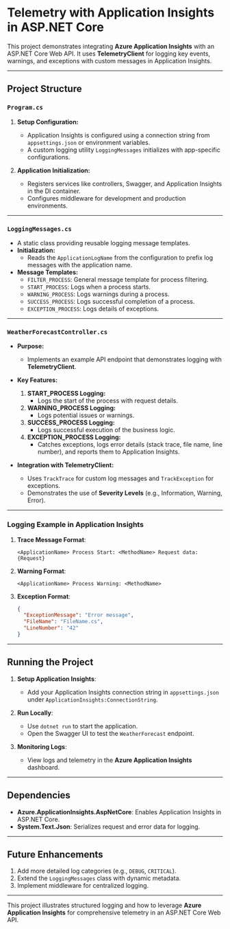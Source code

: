 # Telemetry with Application Insights in ASP.NET Core

This project demonstrates integrating **Azure Application Insights** with an ASP.NET Core Web API. It uses **TelemetryClient** for logging key events, warnings, and exceptions with custom messages in Application Insights.

---

## Project Structure

### `Program.cs`
1. **Setup Configuration:**
   - Application Insights is configured using a connection string from `appsettings.json` or environment variables.
   - A custom logging utility `LoggingMessages` initializes with app-specific configurations.

2. **Application Initialization:**
   - Registers services like controllers, Swagger, and Application Insights in the DI container.
   - Configures middleware for development and production environments.

---

### `LoggingMessages.cs`
- A static class providing reusable logging message templates.
- **Initialization:**
  - Reads the `ApplicationLogName` from the configuration to prefix log messages with the application name.
- **Message Templates:**
  - `FILTER_PROCESS`: General message template for process filtering.
  - `START_PROCESS`: Logs when a process starts.
  - `WARNING_PROCESS`: Logs warnings during a process.
  - `SUCCESS_PROCESS`: Logs successful completion of a process.
  - `EXCEPTION_PROCESS`: Logs details of exceptions.

---

### `WeatherForecastController.cs`
- **Purpose:**
  - Implements an example API endpoint that demonstrates logging with **TelemetryClient**.

- **Key Features:**
  1. **START_PROCESS Logging:**
     - Logs the start of the process with request details.
  2. **WARNING_PROCESS Logging:**
     - Logs potential issues or warnings.
  3. **SUCCESS_PROCESS Logging:**
     - Logs successful execution of the business logic.
  4. **EXCEPTION_PROCESS Logging:**
     - Catches exceptions, logs error details (stack trace, file name, line number), and reports them to Application Insights.

- **Integration with TelemetryClient:**
  - Uses `TrackTrace` for custom log messages and `TrackException` for exceptions.
  - Demonstrates the use of **Severity Levels** (e.g., Information, Warning, Error).

---

### Logging Example in Application Insights

1. **Trace Message Format**:
   ```plaintext
   <ApplicationName> Process Start: <MethodName> Request data: {Request}
   ```
2. **Warning Format**:
   ```plaintext
   <ApplicationName> Process Warning: <MethodName>
   ```
3. **Exception Format**:
   ```json
   {
     "ExceptionMessage": "Error message",
     "FileName": "FileName.cs",
     "LineNumber": "42"
   }
   ```

---

## Running the Project

1. **Setup Application Insights**:
   - Add your Application Insights connection string in `appsettings.json` under `ApplicationInsights:ConnectionString`.

2. **Run Locally**:
   - Use `dotnet run` to start the application.
   - Open the Swagger UI to test the `WeatherForecast` endpoint.

3. **Monitoring Logs**:
   - View logs and telemetry in the **Azure Application Insights** dashboard.

---

## Dependencies

- **Azure.ApplicationInsights.AspNetCore**: Enables Application Insights in ASP.NET Core.
- **System.Text.Json**: Serializes request and error data for logging.

---

## Future Enhancements

1. Add more detailed log categories (e.g., `DEBUG`, `CRITICAL`).
2. Extend the `LoggingMessages` class with dynamic metadata.
3. Implement middleware for centralized logging.

---

This project illustrates structured logging and how to leverage **Azure Application Insights** for comprehensive telemetry in an ASP.NET Core Web API.